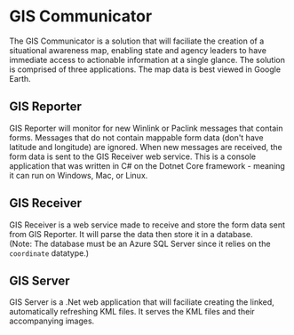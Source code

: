 # GIS Communicator

The GIS Communicator is a solution that will faciliate the creation of a situational awareness map, enabling state and agency leaders to have immediate access to actionable information at a single glance.  The solution is comprised of three applications.  The map data is best viewed in Google Earth.

## GIS Reporter

GIS Reporter will monitor for new Winlink or Paclink messages that contain forms.  Messages that do not contain mappable form data (don't have latitude and longitude) are ignored.  When new messages are received, the form data is sent to the GIS Receiver web service.  This is a console application that was written in C# on the Dotnet Core framework - meaning it can run on Windows, Mac, or Linux.

## GIS Receiver
GIS Receiver is a web service made to receive and store the form data sent from GIS Reporter.  It will parse the data then store it in a database.  
(Note: The database must be an Azure SQL Server since it relies on the `coordinate` datatype.)

## GIS Server
GIS Server is a .Net web application that will faciliate creating the linked, automatically refreshing KML files.  It serves the KML files and their accompanying images.
